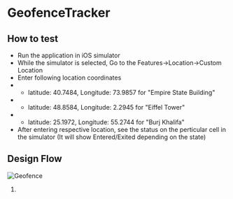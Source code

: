 # GeofenceTracker
## How to test
- Run the application in iOS simulator
- While the simulator is selected, Go to the Features->Location->Custom Location
- Enter following location coordinates
- - latitude: 40.7484, Longitude: 73.9857 for "Empire State Building"
- - latitude: 48.8584, Longitude: 2.2945 for "Eiffel Tower"
- - latitude: 25.1972, Longitude: 55.2744 for "Burj Khalifa"
- After entering respective location, see the status on the perticular cell in the simulator (It will show Entered/Exited depending on the state)

## Design Flow

![Geofence](https://user-images.githubusercontent.com/4660326/115708362-827edb00-a38d-11eb-89d9-16883c780ee7.jpg)

1. 
